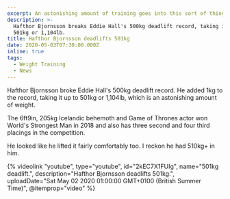 ```yaml
---
excerpt: An astonishing amount of training goes into this sort of thing.
description: >-
  Hafthor Bjornsson breaks Eddie Hall's 500kg deadlift record, taking it up to
  501kg or 1,104lb.
title: Hafthor Bjornsson deadlifts 501kg
date: 2020-05-03T07:30:00.000Z
inline: true
tags:
  - Weight Training
  - News
---
```

Hafthor Bjornsson broke Eddie Hall's 500kg deadlift record. He added 1kg to the record, taking it up to 501kg or 1,104lb, which is an astonishing amount of weight.

The 6ft9in, 205kg Icelandic behemoth and Game of Thrones actor won World's Strongest Man in 2018 and also has three second and four third placings in the competition.

He looked like he lifted it fairly comfortably too. I reckon he had 510kg+ in him.

{% videolink "youtube", type="youtube", id="2kEC7X1FUIg", name="501kg deadlift.", description="Hafthor Bjornsson deadlifts 501kg.", uploadDate="Sat May 02 2020 01:00:00 GMT+0100 (British Summer Time)", @itemprop="video" %}

